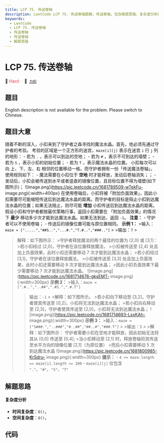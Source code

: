 ```yaml
---
title: LCP 75. 传送卷轴
description: LeetCode LCP 75. 传送卷轴题解，传送卷轴，包含解题思路、复杂度分析以及完整的 JavaScript 代码实现。
keywords:
  - LeetCode
  - LCP 75. 传送卷轴
  - 传送卷轴
  - 传送卷轴
  - 解题思路
---
```


# LCP 75. 传送卷轴

🔴 <font color=#ff334b>Hard</font>&emsp; 🔗&ensp;[`力扣`](https://leetcode.cn/problems/rdmXM7)

## 题目

English description is not available for the problem. Please switch to
Chinese.


## 题目大意

随着不断的深入，小扣来到了守护者之森寻找的魔法水晶。首先，他必须先通过守护者的考验。 考验的区域是一个正方形的迷宫，`maze[i][j]` 表示在迷宫
`i` 行 `j` 列的地形： \- 若为 `.` ，表示可以到达的空地； \- 若为 `#` ，表示不可到达的墙壁； \- 若为 `S`
，表示小扣的初始位置； \- 若为 `T` ，表示魔法水晶的位置。 小扣每次可以向 上、下、左、右
相邻的位置移动一格。而守护者拥有一份「传送魔法卷轴」，使用规则如下： \- 魔法需要在小扣位于 **空地** 时才能释放，发动后卷轴消失；； \-
发动后，小扣会被传送到水平或者竖直的镜像位置，且目标位置不得为墙壁(如下图所示)；
![image.png](https://pic.leetcode.cn/1681789509-wTekFu-
image.png){:width=400px}
在使用卷轴后，小扣将被「附加负面效果」，因此小扣需要尽可能缩短传送后到达魔法水晶的距离。而守护者的目标是阻止小扣到达魔法水晶的位置；如果无法阻止，则尽可能
**增加** 小扣传送后到达魔法水晶的距离。 假设小扣和守护者都按最优策略行事，返回小扣需要在 「附加负面效果」的情况下 **最少**
移动多少次才能到达魔法水晶。如果无法到达，返回 `-1`。 **注意：** \- 守护者可以不使用卷轴； \- 传送后的镜像位置可能与原位置相同。 **示例
1：** >输入：`maze = [".....","##S..","...#.","T.#..","###.."]` > >输出：`7` >
>解释：如下图所示： >守护者释放魔法的两个最佳的位置为 [2,0] 或 [3,1]： >若小扣经过 [2,0]，守护者在该位置释放魔法， >小扣被传送至
[2,4] 处且加上负面效果，此时小扣还需要移动 7 次才能到达魔法水晶； >若小扣经过 [3,1]，守护者在该位置释放魔法， >小扣被传送至 [3,3]
处且加上负面效果，此时小扣还需要移动 9 次才能到达魔法水晶； >因此小扣负面效果下最少需要移动 7 次才能到达魔法水晶。
![image.png](https://pic.leetcode.cn/1681714676-gksEMT-
image.png){:width=300px} **示例 2：** >输入：`maze = [".#..","..##",".#S.",".#.T"]`
> >输出：`-1` > >解释：如下图所示。 >若小扣向下移动至 [3,2]，守护者使其传送至 [0,2]，小扣将无法到达魔法水晶； >若小扣向右移动至
[2,3]，守护者使其传送至 [2,0]，小扣将无法到达魔法水晶；
![image.png](https://pic.leetcode.cn/1681714693-LsxKAh-
image.png){:width=300px} **示例 3：** >输入：`maze =
["S###.","..###","#..##","##..#","###.T"]` > >输出：`5` > >解释：如下图所示：
>守护者需要小扣在空地才能释放，因此初始无法将其从 [0,0] 传送至 [0,4]; >当小扣移动至 [2,1] 时，释放卷轴将其传送至水平方向的镜像位置
[2,1]（为原位置） >而后小扣需要移动 5 次到达魔法水晶
![image.png](https://pic.leetcode.cn/1681800985-KrSdru-
image.png){:width=300px} **提示：** \- `4 <= maze.length == maze[i].length <=
200` \- `maze[i][j]` 仅包含 `"."`、`"#"`、`"S"`、`"T"`


## 解题思路

#### 复杂度分析

- **时间复杂度**：`O()`，
- **空间复杂度**：`O()`，

## 代码

```javascript

```